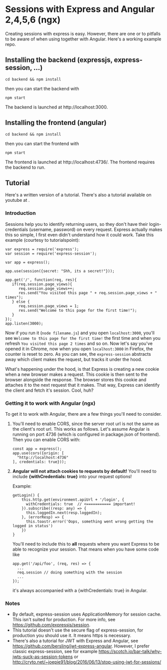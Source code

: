 # Sessions with Express and Angular 2,4,5,6 (ngx)

Creating sessions with express is easy. However, there are one or to pitfalls
to be aware of when using together with Angular. Here's a working example repo.

## Installing the backend (expressjs, express-session, ...)

```
cd backend && npm install
```

then you can start the backend with

```
npm start
```

The backend is launched at http://localhost:3000.

## Installing the frontend (angular)

```
cd backend && npm install
```

then you can start the frontend with

```
npm start
```

The frontend is launched at http://localhost:4736/. The frontend requires the backend to run.

## Tutorial

Here's a written version of a tutorial. There's also a tutorial available on youtube at <coming soon>.


### Introduction

Sessions help you to identify returning users, so they don't have their login-credentials (username, password) on every request. Express actually makes this so simple, I first even didn't understand how it could work. Take this example (courtesy to tutorialspoint):

```
var express = require('express');
var session = require('express-session');

var app = express();

app.use(session({secret: "Shh, its a secret!"}));

app.get('/', function(req, res){
   if(req.session.page_views){
      req.session.page_views++;
      res.send("You visited this page " + req.session.page_views + " times");
   } else {
      req.session.page_views = 1;
      res.send("Welcome to this page for the first time!");
   }
});
app.listen(3000);
```

Now if you run it (`node filename.js`) and you open `localhost:3000`,
you'll see `Welcome to this page for the first time!` the first time and
when you refresh `You visited this page 2 times` and so on. Now let's say you've opened it in Chrome, now when you open `localhost:3000` in Firefox, the counter is reset to zero. As you can see, the `express-session` abstracts away which client makes the request, but tracks it under the hood.

What's happening under the hood, is that Express is creating a new cookie when a new browser makes a request. This cookie is then sent to the browser alongside the response. The browser stores this cookie and attaches it to the next request that it makes. That way, Express can identify the client and fetch it's session. Cool, huh?

### Getting it to work with Angular (ngx)

To get it to work with Angular, there are a few things you'll need to consider.

1. You'll need to enable CORS, since the server root url is not the same as the client's root url. This works as follows. Let's assume Angular is running on port 4736 (which is configured in package.json of frontend). Then you can enable CORS with:

    ```
    const app = express();
    app.use(cors({origin: [
      "http://localhost:4736"
    ], credentials: true}));
    ```

2. **Angular will not attach cookies to requests by default!** You'll need to include **{withCredentials: true}** into your request options!

    Example:
    ```
    getLogin() {
        this.http.get(environment.apiUrl + '/login', {
          withCredentials: true  // <=========== important!
        }).subscribe((resp: any) => {
          this.loggedIn.next(resp.loggedIn);
        }, (errorResp) => {
          this.toastr.error('Oops, something went wrong getting the logged in status')
        })
    }
    ```

    You'll need to include this to **all** requests where you want Express to be able to recognize your session. That means when you have some code like
    ```
    app.get('/api/foo', (req, res) => {
      ...
      req.session // doing something with the session
      ...
    });
    ```
    it's always accompanied with a {withCredentials: true} in Angular.


### Notes

- By default, express-session uses ApplicationMemory for session cache. This isn't suited for production. For more info, see https://github.com/expressjs/session.
- This tutorial doesn't use the secure flag of express-session, for production you should use it. It means https is necessary.
- There's also a tutorial for JWT with Express and Angular, see https://github.com/bersling/jwt-express-angular. However, I prefer classic express-session, see for example https://scotch.io/bar-talk/why-jwts-suck-as-session-tokens or http://cryto.net/~joepie91/blog/2016/06/13/stop-using-jwt-for-sessions/
